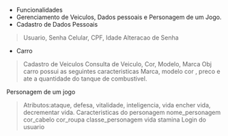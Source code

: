- Funcionalidades
- Gerenciamento de Veiculos, Dados pessoais e Personagem de um Jogo.
- Cadastro de Dados Pessoais
> Usuario, Senha
> Celular, CPF, Idade
> Alteracao de Senha

- Carro 
> Cadastro de Veiculos
> Consulta de Veiculo, Cor, Modelo, Marca
> Obj carro possui as seguintes caracteristicas
> Marca, modelo cor , preco e ate a quantidade do tanque de combustivel.

Personagem de um jogo
> Atributos:ataque, defesa, vitalidade, inteligencia, vida
> encher vida, decrementar vida.
Caracteristicas do personagem
> nome_personagem
> cor_cabelo
> cor_roupa
> classe_personagem
> vida
> stamina
Login do usuario
